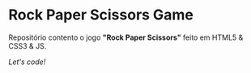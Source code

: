 # Rock Paper Scissors Game

Repositório contento o jogo **"Rock Paper Scissors"** feito em HTML5 & CSS3 & JS.

_Let's code!_
